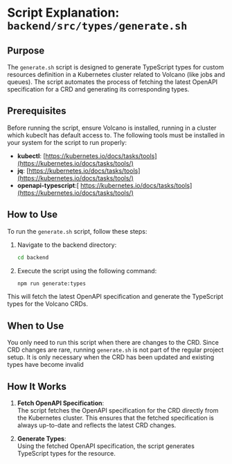 # Script Explanation: `backend/src/types/generate.sh`
## Purpose
The `generate.sh` script is designed to generate TypeScript types for custom resources definition in a Kubernetes cluster related to Volcano (like jobs and queues). The script automates the process of fetching the latest OpenAPI specification for a CRD and generating its corresponding types.
## Prerequisites
Before running the script, ensure Volcano is installed, running in a cluster which kubeclt has default access to.  The following tools must be installed in your system for the script to run properly:
- **kubectl**: [https://kubernetes.io/docs/tasks/tools](https://kubernetes.io/docs/tasks/tools/)
- **jq**: [https://kubernetes.io/docs/tasks/tools](https://kubernetes.io/docs/tasks/tools/)
- **openapi-typescript**:[ https://kubernetes.io/docs/tasks/tools](https://kubernetes.io/docs/tasks/tools/)

## How to Use
To run the `generate.sh` script, follow these steps:
1. Navigate to the backend directory:
    ```bash
    cd backend
    ```
2. Execute the script using the following command:
    ```bash
    npm run generate:types
    ```
This will fetch the latest OpenAPI specification and generate the TypeScript types for the Volcano CRDs.


## When to Use
You only need to run this script when there are changes to the CRD. Since CRD changes are rare, running `generate.sh` is not part of the regular project setup. It is only necessary when the CRD has been updated and  existing types have become invalid

## How It Works
1. **Fetch OpenAPI Specification**:  
   The script fetches the OpenAPI specification for the CRD directly from the Kubernetes cluster. This ensures that the fetched specification is always up-to-date and reflects the latest CRD changes.

2. **Generate Types**:  
   Using the fetched OpenAPI specification, the script generates TypeScript types for the resource.